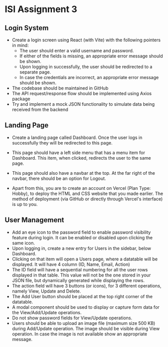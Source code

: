# ISI Assignment 3
## Login System
- Create a login screen using React (with Vite) with the following pointers in mind:
    - The user should enter a valid username and password.
    - If either of the fields is missing, an appropriate error message should be shown.
    - Upon logging in successfully, the user should be redirected to a separate page.
    - In case the credentials are incorrect, an appropriate error message should be shown.
- The codebase should be maintained in GitHub
- The API request/response flow should be implemented using Axios package
- Try and implement a mock JSON functionality to simulate data being received from the backend

## Landing Page
- Create a landing page called Dashboard. Once the user logs in successfully they will be redirected to this page.
- This page should have a left side menu that has a menu item for Dashboard. This item, when clicked, redirects the user to the same page.
- This page should also have a navbar at the top. At the far right of the navbar, there should be an option for Logout.

- Apart from this, you are to create an account on Vercel (Plan Type: Hobby), to deploy the HTML and CSS website that you made earlier. The method of deployment (via GitHub or directly through Vercel's interface) is up to you.

## User Management
- Add an eye icon to the password field to enable password visibility feature during login. It can be enabled or disabled upon clicking the same icon.
- Upon logging in, create a new entry for Users in the sidebar, below Dashboard.
- Clicking on that item will open a Users page, where a datatable will be displayed. It will have 4 column (ID, Name, Email, Action)
- The ID field will have a sequential numbering for all the user rows displayed in that table. This value will not be the one stored in your JSON file, but dynamically generated while displaying the rows.
- The action field will have 3 buttons (or icons), for 3 different operations, namely View, Update and Delete.
- The Add User button should be placed at the top right corner of the datatable.
- A modal component should be used to display or capture form data for the View/Add/Update operations.
- Do not show password fields for View/Update operations.
- Users should be able to upload an image file (maximum size 500 KB) during Add/Update operation. The image should be visible during View operation. In case the image is not available show an appropriate message.
